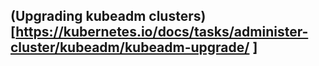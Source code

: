 ## (Upgrading kubeadm clusters)[https://kubernetes.io/docs/tasks/administer-cluster/kubeadm/kubeadm-upgrade/ ]